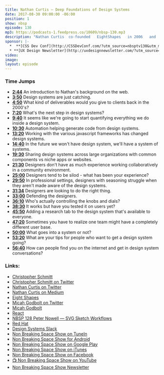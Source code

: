 ```yaml
---
title: Nathan Curtis — Deep Foundations of Design Systems
date: 2017-08-30 09:00:00 -06:00
position: 1
show: nbsp
episode: 130
mp3: https://podcasts-1.feedpress.co/10609/nbsp-130.mp3
description: "Nathan Curtis  co-founded   EightShapes   in 2006   and   is   passionate   about interaction   design,   information architecture,   and   front-end development.   He   specializes   in design   systems    consulting   for teams   large   and   small,   regularly writing   about   and   speaking   at events   worldwide.  Co-hosting this week is Micah Godbolt, Senior Design Developer at Microsoft."
sponsor: |-
  *  **[CSS Dev Conf](http://CSSDevConf.com/?utm_source=nbsptv130&utm_medium=podcast&utm_campaign=cssdevconf2017)** — Conference dedicated to CSS and its super friend technologies like JavaScript, Sass, npm, and more. A limited supply of Early Bird Tickets now on sale. [Register now!](http://CSSDevConf.com/?utm_source=nbsptv130&utm_medium=podcast&utm_campaign=cssdevconf2017)
  * **[UX Design Newsletter](http://uxdesignnewsletter.com/?utm_source=nbsptv130&utm_medium=podcast&utm_campaign=uxdesignnewsletter)** — A weekly free newsletter containing a collection of tutorials, articles, and videos about front-end design and development, plus tips on how to bring better engagement to the multi-device world curated by Christopher Schmitt. [Sign up now!](http://uxdesignnewsletter.com/?utm_source=nbsptv130&utm_medium=podcast&utm_campaign=uxdesignnewsletter)
video:
image:
layout: episode
---
```


### Time Jumps

* **[2:44](#t=2:44)** An introduction to Nathan's background on the web.
* **[3:50](#t=3:50)** Design systems are just catching.
* **[4:50](#t=4:50)** What kind of deliverables would you give to clients back in the 2000's?
* **[7:20](#t=7:20)** What's the next step in design systems?
* **[9:40](#t=9:40)** It seems like we're going to start quantifying everything we do inside a design system.
* **[10:30](#t=10:30)** Automation helping generate code from design systems.
* **[13:20](#t=13:20)** Working with the various javascript frameworks has changed design systems.
* **[14:40](#t=14:40)** In the future we won't have design system, we'll have a system of systems.
* **[19:30](#t=19:30)** Sharing design systems across large organizations with common components vs niche apps or websites.
* **[21:30](#t=21:30)** Designers don't have as much experience working collaboratively in a community environment.
* **[25:00](#t=25:00)** Designers tend to be silod - what has been your experience?
* **[29:50](#t=29:50)** In professional settings, designers with seasoning struggle when they aren't made aware of the design systems.
* **[31:34](#t=31:34)** Designers are looking to do the right thing.
* **[33:00](#t=33:00)** Defending the designers.
* **[36:10](#t=36:10)** Who's actually controlling the knobs and dials?
* **[38:30](#t=38:30)** It works but have you tested it on users yet?
* **[45:50](#t=45:50)** Adding a research tab to the design system that's available to everyone.
* **[47:20](#t=47:20)** Sometimes you have to realize one team might have a completely different user base.
* **[50:00](#t=50:00)** What goes into a system or not?
* **[53:20](#t=53:20)** What are your tips for people who want to get a design system going?
* **[56:40](#t=56:40)** How can people find you on the internet and get in design system conversations?


### Links:

* [Christopher Schmitt](http://Christopher.org)
* [Christopher Schmitt on Twitter](https://twitter.com/teleject)
* [Nathan Curtis on Twitter](https://twitter.com/nathanacurtis)
* [Nathan Curtis on Medium](https://medium.com/@nathanacurtis)
* [Eight Shapes](http://www.eightshapes.com)
* [Micah Godbolt on Twitter](https://twitter.com/micahgodbolt)
* [Micah Godbolt](https://micahgodbolt.com)
* [React](https://facebook.github.io/react/)
* [NBSP 128 Peter Nowell — SVG Sketch Workflows](https://goodstuff.fm/nbsp/128)
* [Red Hat](https://www.redhat.com/)
* [Design Systems Slack](http://designsystems.herokuapp.com)
* [Non Breaking Space Show on TuneIn](http://tunein.com/radio/Non-Breaking-Space-Show-p885155/)
* [Non Breaking Space Show for Android](http://subscribeonandroid.com/feeds.goodstuff.fm/nbsp)
* [Non Breaking Space Show on Google Play](https://playmusic.app.goo.gl/?ibi=com.google.PlayMusic&isi=691797987&ius=googleplaymusic&link=https://play.google.com/music/m/Iw5ik6iwalo5vmda5rqyrotdney?t%3DNon_Breaking_Space_Show%26pcampaignid%3DMKT-na-all-co-pr-mu-pod-16)
* [Non Breaking Space Show on iTunes](https://itunes.apple.com/ca/podcast/non-breaking-space-show/id507162981?mt=2&ign-mpt=uo%3D4)
* [Non Breaking Space Show on Facebook](https://www.facebook.com/nbsptv)
* [📺 Non Breaking Space Show on YouTube](https://www.youtube.com/channel/UC--mqA75V3CM8hxId0l7e_g?sub_confirmation=1)
* [Non Breaking Space Show Newsletter](http://newsletter.nonbreakingspace.tv/)

